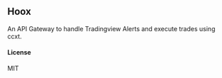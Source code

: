 ## Hoox

An API Gateway to handle Tradingview Alerts and execute trades using ccxt.

#### License

MIT